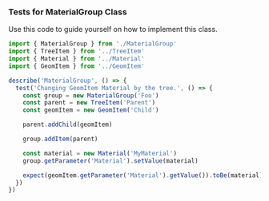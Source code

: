 <a name="Tests for `MaterialGroup` Class"></a>

### Tests for MaterialGroup Class

Use this code to guide yourself on how to implement this class.
```javascript
import { MaterialGroup } from './MaterialGroup'
import { TreeItem } from '../TreeItem'
import { Material } from '../Material'
import { GeomItem } from '../GeomItem'

describe('MaterialGroup', () => {
  test('Changing GeomItem Material by the tree.', () => {
    const group = new MaterialGroup('Foo')
    const parent = new TreeItem('Parent')
    const geomItem = new GeomItem('Child')

    parent.addChild(geomItem)

    group.addItem(parent)

    const material = new Material('MyMaterial')
    group.getParameter('Material').setValue(material)

    expect(geomItem.getParameter('Material').getValue()).toBe(material)
  })
})

```